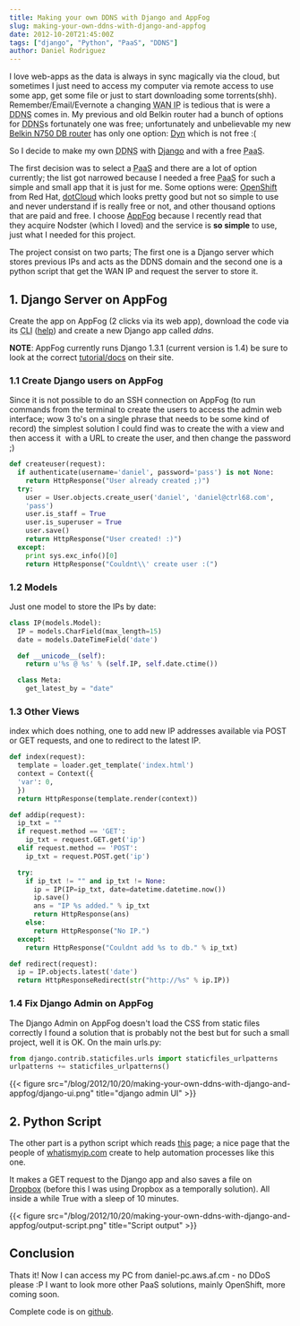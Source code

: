 ```yaml
---
title: Making your own DDNS with Django and AppFog
slug: making-your-own-ddns-with-django-and-appfog
date: 2012-10-20T21:45:00Z
tags: ["django", "Python", "PaaS", "DDNS"]
author: Daniel Rodriguez
---
```


I love web-apps as the data is always in sync magically via the cloud, but
sometimes I just need to access my computer via remote access to use
some app, get some file or just to start downloading some torrents(shh).
Remember/Email/Evernote
a changing
<abbr style="text-align:justify;" title="Wide area network IP">WAN
IP</abbr> is tedious that is were a
<abbr style="text-align:justify;" title="Dynamic Domain Name System">DDNS</abbr>
comes in. My previous and old Belkin router had a bunch of options for
<abbr style="text-align:justify;" title="Dynamic Domain Name System">DDNS</abbr>s
fortunately one was free; unfortunately
and unbelievable my new [Belkin N750 DB router][] has only one option:
[Dyn][] which is not free :(

So I decide to make my own
<abbr title="Dynamic Domain Name System">DDNS</abbr> with [Django][] and
with a free <abbr title="Platform as a Service">PaaS</abbr>.
<!--more-->
The first decision was to select a
<abbr title="Platform as a Service">PaaS</abbr> and there are a lot of
option currently; the list got narrowed because I needed a
free <abbr title="Platform as a Service">PaaS</abbr> for such a simple
and small app that it is just for me. Some options were: [OpenShift][]
from Red Hat, [dotCloud][] which looks pretty good but not so simple to
use and never understand if is really free or not, and other thousand
options that are paid and free. I choose [AppFog][] because I recently
read that they acquire Nodster (which I loved) and the service is **so
simple** to use, just what I needed for this project.

The project consist on two parts; The first one is a Django server which
stores previous IPs and acts as the DDNS domain and the second one is a
python script that get the WAN IP and request the server to store it.

## 1. Django Server on AppFog

Create the app on AppFog (2 clicks via its web app), download the code
via its <abbr title="Command Line Interface">CLI</abbr> ([help][]) and
create a new Django app called *ddns*.

**NOTE**: AppFog
currently runs Django 1.3.1 (current version is 1.4) be sure to look at
the correct [tutorial/docs][] on their site.

### 1.1 Create Django users on AppFog

Since it is not possible to do an SSH connection on AppFog (to run
commands from the terminal to create the users to access the admin web
interface; wow 3 to's on a single phrase that needs to be some kind of
record) the simplest solution I could find was to create the with a view
and then access it  with a URL to create the user, and then change the
password ;)

```python
def createuser(request):
  if authenticate(username='daniel', password='pass') is not None:
    return HttpResponse("User already created ;)")
  try:
    user = User.objects.create_user('daniel', 'daniel@ctrl68.com',
    'pass')
    user.is_staff = True
    user.is_superuser = True
    user.save()
    return HttpResponse("User created! :)")
  except:
    print sys.exc_info()[0]
    return HttpResponse("Couldnt\\' create user :(")
```

### 1.2 Models

Just one model to store the IPs by date:

```python
class IP(models.Model):
  IP = models.CharField(max_length=15)
  date = models.DateTimeField('date')

  def __unicode__(self):
    return u'%s @ %s' % (self.IP, self.date.ctime())

  class Meta:
    get_latest_by = "date"
```

### 1.3 Other Views

index which does nothing, one to add new IP addresses available via POST
or GET requests, and one to redirect to the latest IP.

```python
def index(request):
  template = loader.get_template('index.html')
  context = Context({
  'var': 0,
  })
  return HttpResponse(template.render(context))

def addip(request):
  ip_txt = ""
  if request.method == 'GET':
    ip_txt = request.GET.get('ip')
  elif request.method == 'POST':
    ip_txt = request.POST.get('ip')

  try:
    if ip_txt != "" and ip_txt != None:
      ip = IP(IP=ip_txt, date=datetime.datetime.now())
      ip.save()
      ans = "IP %s added." % ip_txt
      return HttpResponse(ans)
    else:
      return HttpResponse("No IP.")
  except:
    return HttpResponse("Couldnt add %s to db." % ip_txt)

def redirect(request):
  ip = IP.objects.latest('date')
  return HttpResponseRedirect(str("http://%s" % ip.IP))
```

### 1.4 Fix Django Admin on AppFog

The Django Admin on AppFog doesn't load the CSS from static files
correctly I found a solution that is probably not the best but for such
a small project, well it is OK. On the main urls.py:

```python
from django.contrib.staticfiles.urls import staticfiles_urlpatterns
urlpatterns += staticfiles_urlpatterns()
```

{{< figure src="/blog/2012/10/20/making-your-own-ddns-with-django-and-appfog/django-ui.png" title="django admin UI" >}}

## 2. Python Script

The other part is a python script which reads [this][] page; a nice page
that the people of [whatismyip.com][] create to help automation
processes like this one.

It makes a GET request to the Django app and also saves a file on
[Dropbox][] (before this I was using Dropbox as a temporally solution).
All inside a while True with a sleep of 10 minutes.

{{< figure src="/blog/2012/10/20/making-your-own-ddns-with-django-and-appfog/output-script.png" title="Script output" >}}

## Conclusion

Thats it! Now I can access my PC from daniel-pc.aws.af.cm - no DDoS please :P
I want to look more other PaaS solutions, mainly OpenShift, more coming soon.

Complete code is on [github][].

  [Belkin N750 DB router]: http://www.belkin.com/us/p/P-F9K1103
    "Belkin N750"
  [Dyn]: http://dyn.com/dns/ "Dyn"
  [Django]: https://www.djangoproject.com "Django"
  [OpenShift]: https://openshift.redhat.com/app/ "Open Shift"
  [dotCloud]: https://www.dotcloud.com/ "dotCloud"
  [AppFog]: http://appfog.com "appfog"
  [help]: http://blog.appfog.com/getting-started-with-appfogs-command-line/
    "AppFog CLI help"
  [tutorial/docs]: https://docs.djangoproject.com/en/1.3/intro/tutorial01/
    "Django Tutorial"
  [this]: http://automation.whatismyip.com/n09230945.asp
    "WAN IP detector"
  [whatismyip.com]: http://whatismyip.com "whatismyip.com"
  [Dropbox]: http://dropbox.com "Dropbox"
  [github]: https://github.com/dfrodriguez143/django-ddns
    "Django DDNS on Github"

